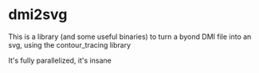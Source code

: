 # dmi2svg

This is a library (and some useful binaries) to turn a byond DMI file into an svg, using the contour_tracing library

It's fully parallelized, it's insane
